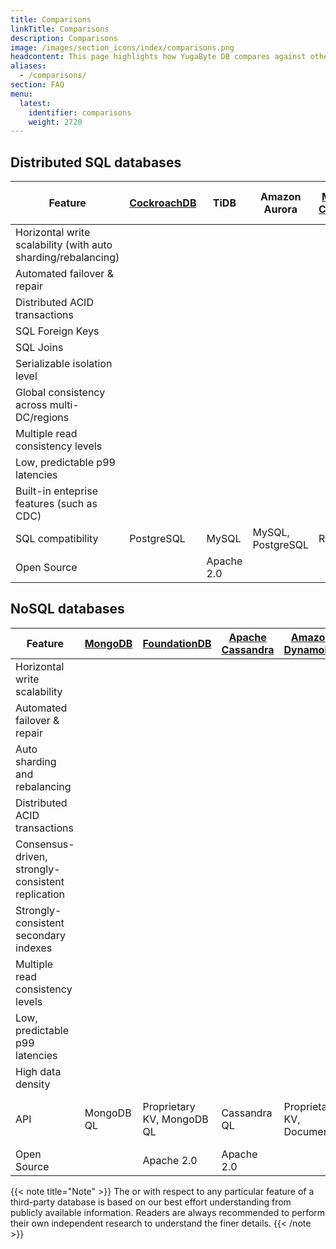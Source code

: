 ```yaml
---
title: Comparisons
linkTitle: Comparisons
description: Comparisons
image: /images/section_icons/index/comparisons.png
headcontent: This page highlights how YugaByte DB compares against other operational databases in the distributed SQL and NoSQL categories. Click on the database name in the table header to see a more detailed comparison.
aliases:
  - /comparisons/
section: FAQ
menu:
  latest:
    identifier: comparisons
    weight: 2720
---
```


## Distributed SQL databases

Feature | [CockroachDB](cockroachdb/) | TiDB | Amazon Aurora | [MS Azure CosmosDB](azure-cosmos/) | [Google Cloud Spanner](google-spanner/) | YugaByte DB
--------|-----------------|------------|----------------|----------------|-------------|-----------
Horizontal write scalability (with auto sharding/rebalancing) | <i class="fas fa-check"></i> | <i class="fas fa-check"></i> | <i class="fas fa-times"></i> | <i class="fas fa-check">| <i class="fas fa-check"></i> | <i class="fas fa-check"></i>
Automated failover &amp; repair  | <i class="fas fa-check"></i> | <i class="fas fa-check"></i> | <i class="fas fa-check"></i> | <i class="fas fa-check"> | <i class="fas fa-check"></i> | <i class="fas fa-check"></i>
Distributed ACID transactions  | <i class="fas fa-check"></i> | <i class="fas fa-check"></i> | <i class="fas fa-check"></i> | <i class="fas fa-times"></i> | <i class="fas fa-check"></i> | <i class="fas fa-check"></i>
SQL Foreign Keys | <i class="fas fa-check"></i> | <i class="fas fa-times"></i> | <i class="fas fa-check"></i> |<i class="fas fa-times"></i>| <i class="fas fa-times"></i> | <i class="fas fa-check"></i>
SQL Joins | <i class="fas fa-check"></i> | <i class="fas fa-check"></i> | <i class="fas fa-check"></i> |<i class="fas fa-times"></i>| <i class="fas fa-check"></i> | <i class="fas fa-check"></i>
Serializable isolation level | <i class="fas fa-check"></i> | <i class="fas fa-check"></i> | <i class="fas fa-check"></i> | <i class="fas fa-times"></i> | <i class="fas fa-check"></i> | <i class="fas fa-check"></i>
Global consistency across multi-DC/regions | <i class="fas fa-check"></i> | <i class="fas fa-check"></i> | <i class="fas fa-times"></i> | <i class="fas fa-times"> | <i class="fas fa-check"></i> |<i class="fas fa-check"></i>
Multiple read consistency levels | <i class="fas fa-times"></i> | <i class="fas fa-times"></i> | <i class="fas fa-times"></i> | <i class="fas fa-check"></i> | <i class="fas fa-times"></i> | <i class="fas fa-check"></i>
Low, predictable p99 latencies | <i class="fas fa-times"></i> | <i class="fas fa-times"></i> | <i class="fas fa-check"></i> | <i class="fas fa-check"></i> | <i class="fas fa-check"></i> | <i class="fas fa-check"></i> 
Built-in enteprise features (such as CDC) | <i class="fas fa-times"></i> | <i class="fas fa-times"></i> | <i class="fas fa-check"></i> | <i class="fas fa-check"></i> | <i class="fas fa-check"></i> | <i class="fas fa-check"></i>
SQL compatibility | PostgreSQL | MySQL | MySQL, PostgreSQL | Read Only | Proprietary | PostgreSQL (BETA)
Open Source | <i class="fas fa-times"></i> | Apache 2.0 | <i class="fas fa-times"></i> | <i class="fas fa-times"></i> | <i class="fas fa-times"></i> | Apache 2.0

## NoSQL databases

Feature  | [MongoDB](mongodb/) | [FoundationDB](foundationdb/) | [Apache Cassandra](cassandra/) |[Amazon DynamoDB](amazon-dynamodb/) | [MS Azure CosmosDB](azure-cosmos/)| YugaByte DB
--------|-----------|-------|--------|-------------|--------------|-----------------
Horizontal write scalability | <i class="fas fa-check"></i> | <i class="fas fa-check"></i> |<i class="fas fa-check"></i>| <i class="fas fa-check"></i> | <i class="fas fa-check"></i> | <i class="fas fa-check"></i>
Automated failover &amp; repair | <i class="fas fa-check"></i> | <i class="fas fa-check"></i> |<i class="fas fa-check"></i>|<i class="fas fa-check"></i> | <i class="fas fa-check"></i> | <i class="fas fa-check"></i>
Auto sharding and rebalancing | <i class="fas fa-check"></i> |<i class="fas fa-check"></i> |<i class="fas fa-check"></i>| <i class="fas fa-check"></i> | <i class="fas fa-check"></i> | <i class="fas fa-check"></i>
Distributed ACID transactions  | <i class="fas fa-times"></i> |<i class="fas fa-check"></i> | <i class="fas fa-times"></i>| <i class="fas fa-check"></i> | <i class="fas fa-times"></i> | <i class="fas fa-check"></i>
Consensus-driven, strongly-consistent replication  | <i class="fas fa-times"></i> |<i class="fas fa-check"></i> | <i class="fas fa-times"></i>| <i class="fas fa-times"></i> | <i class="fas fa-times"></i> | <i class="fas fa-check"></i>
Strongly-consistent secondary indexes  | <i class="fas fa-times"></i> |<i class="fas fa-check"></i> | <i class="fas fa-times"></i>| <i class="fas fa-times"></i> | <i class="fas fa-times"></i> | <i class="fas fa-check"></i>
Multiple read consistency levels | <i class="fas fa-check"></i> | <i class="fas fa-check"></i> |<i class="fas fa-check"></i>| <i class="fas fa-check"></i> | <i class="fas fa-check"></i> | <i class="fas fa-check"></i>
Low, predictable p99 latencies | <i class="fas fa-times"></i> | <i class="fas fa-times"></i> |<i class="fas fa-times"></i>|<i class="fas fa-check"></i> | <i class="fas fa-check"></i> | <i class="fas fa-check"></i>
High data density| <i class="fas fa-times"></i> | <i class="fas fa-times"></i> |<i class="fas fa-times"></i>| <i class="fas fa-times"></i> | <i class="fas fa-times"></i> | <i class="fas fa-check"></i>
API | MongoDB QL | Proprietary KV, MongoDB QL | Cassandra QL | Proprietary KV, Document | Cassandra QL, MongoDB QL | YCQL w/ Cassandra QL roots
Open Source | <i class="fas fa-times"></i> | Apache 2.0 | Apache 2.0 | <i class="fas fa-times"></i> | <i class="fas fa-times"></i> | Apache 2.0

{{< note title="Note" >}}
The <i class="fas fa-check"></i> or <i class="fas fa-times"></i> with respect to any particular feature of a third-party database is based on our best effort understanding from publicly available information. Readers are always recommended to perform their own independent research to understand the finer details.
{{< /note >}}
